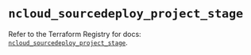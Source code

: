 # `ncloud_sourcedeploy_project_stage`

Refer to the Terraform Registry for docs: [`ncloud_sourcedeploy_project_stage`](https://registry.terraform.io/providers/navercloudplatform/ncloud/4.0.4/docs/resources/sourcedeploy_project_stage).
